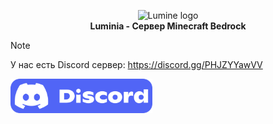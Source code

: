<p align="center"
	<a href="#"><img src="" alt="Lumine logo" title="Lumine" loading="eager" width="50%" height="50%"/>
	</a><br>
	<b>Luminia - Сервер Minecraft Bedrock</b>
</p>


> [!NOTE]
> У нас есть Discord сервер: https://discord.gg/PHJZYYawVV
<a href="https://discord.gg/PHJZYYawVV">
	<img src="https://github.com/LuminiaBedrock/.github/blob/main/assets/discord.png" alt="Discord" title="Discord" loading="eager" width="45%" height="40%"/>
 </a>
 
